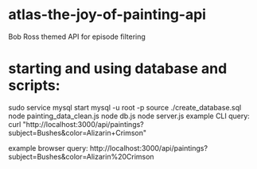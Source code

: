 # atlas-the-joy-of-painting-api
Bob Ross themed API for episode filtering

# starting and using database and scripts:
sudo service mysql start
mysql -u root -p
source ./create_database.sql
node painting_data_clean.js
node db.js
node server.js
example CLI query: curl "http://localhost:3000/api/paintings?subject=Bushes&color=Alizarin+Crimson"

example browser query: http://localhost:3000/api/paintings?subject=Bushes&color=Alizarin%20Crimson
